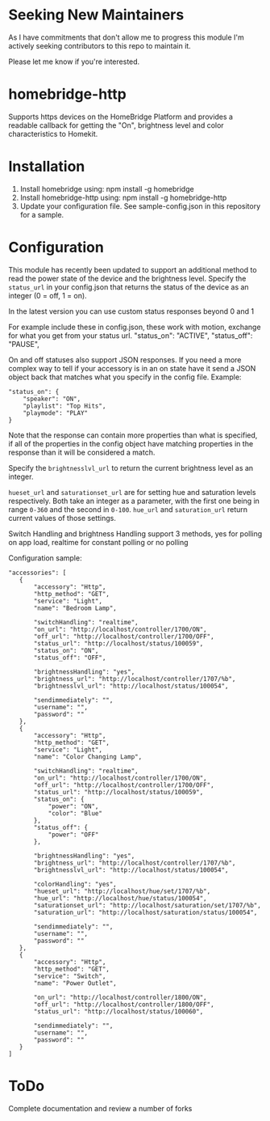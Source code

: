 # Seeking New Maintainers

As I have commitments that don't allow me to progress this module I'm actively seeking contributors to this repo to maintain it. 

Please let me know if you're interested.

# homebridge-http

Supports https devices on the HomeBridge Platform and provides a readable callback for getting the "On", brightness level and color characteristics to Homekit.

# Installation

1. Install homebridge using: npm install -g homebridge
2. Install homebridge-http using: npm install -g homebridge-http
3. Update your configuration file. See sample-config.json in this repository for a sample.

# Configuration

This module has recently been updated to support an additional method to read the power state of the device and the brightness level. Specify the `status_url` in your config.json that returns the status of the device as an integer (0 = off, 1 = on). 

In the latest version you can use custom status responses beyond 0 and 1

For example include these in config.json, these work with motion, exchange for what you get from your status url.
"status_on": "ACTIVE",
"status_off": "PAUSE",

On and off statuses also support JSON responses. If you need a more complex way to tell if your accessory is in an on state have it send a JSON object back that matches what you specify in the config file.
Example:
```
"status_on": {
    "speaker": "ON",
    "playlist": "Top Hits",
    "playmode": "PLAY"
}
```
Note that the response can contain more properties than what is specified, if all of the properties in the config object have matching properties in the response than it will be considered a match.

Specify the `brightnesslvl_url` to return the current brightness level as an integer.

`hueset_url` and `saturationset_url` are for setting hue and saturation levels respectively. Both take an integer as a parameter, with the first one being in range `0-360` and the second in `0-100`. `hue_url` and `saturation_url` return current values of those settings.

Switch Handling and brightness Handling support 3 methods, yes for polling on app load, realtime for constant polling or no polling

Configuration sample:

 ```
"accessories": [
    {
        "accessory": "Http",
        "http_method": "GET",
        "service": "Light",
        "name": "Bedroom Lamp",

        "switchHandling": "realtime",
        "on_url": "http://localhost/controller/1700/ON",
        "off_url": "http://localhost/controller/1700/OFF",
        "status_url": "http://localhost/status/100059",
        "status_on": "ON",
        "status_off": "OFF",

        "brightnessHandling": "yes",
        "brightness_url": "http://localhost/controller/1707/%b",
        "brightnesslvl_url": "http://localhost/status/100054",

        "sendimmediately": "",
        "username": "",
        "password": ""
    },
    {
        "accessory": "Http",
        "http_method": "GET",
        "service": "Light",
        "name": "Color Changing Lamp",

        "switchHandling": "realtime",
        "on_url": "http://localhost/controller/1700/ON",
        "off_url": "http://localhost/controller/1700/OFF",
        "status_url": "http://localhost/status/100059",
        "status_on": {
            "power": "ON",
            "color": "Blue"
        },
        "status_off": {
            "power": "OFF"
        },

        "brightnessHandling": "yes",
        "brightness_url": "http://localhost/controller/1707/%b",
        "brightnesslvl_url": "http://localhost/status/100054",

        "colorHandling": "yes",
        "hueset_url": "http://localhost/hue/set/1707/%b",
        "hue_url": "http://localhost/hue/status/100054",
        "saturationset_url": "http://localhost/saturation/set/1707/%b",
        "saturation_url": "http://localhost/saturation/status/100054",

        "sendimmediately": "",
        "username": "",
        "password": ""
    },
    {
        "accessory": "Http",
        "http_method": "GET",
        "service": "Switch",
        "name": "Power Outlet",

        "on_url": "http://localhost/controller/1800/ON",
        "off_url": "http://localhost/controller/1800/OFF",
        "status_url": "http://localhost/status/100060",

        "sendimmediately": "",
        "username": "",
        "password": ""
    }
]
```

# ToDo

Complete documentation and review a number of forks
